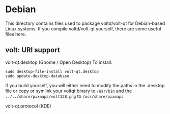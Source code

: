 
Debian
====================
This directory contains files used to package voltd/volt-qt
for Debian-based Linux systems. If you compile voltd/volt-qt yourself, there are some useful files here.

## volt: URI support ##


volt-qt.desktop  (Gnome / Open Desktop)
To install:

	sudo desktop-file-install volt-qt.desktop
	sudo update-desktop-database

If you build yourself, you will either need to modify the paths in
the .desktop file or copy or symlink your voltqt binary to `/usr/bin`
and the `../../share/pixmaps/volt128.png` to `/usr/share/pixmaps`

volt-qt.protocol (KDE)


